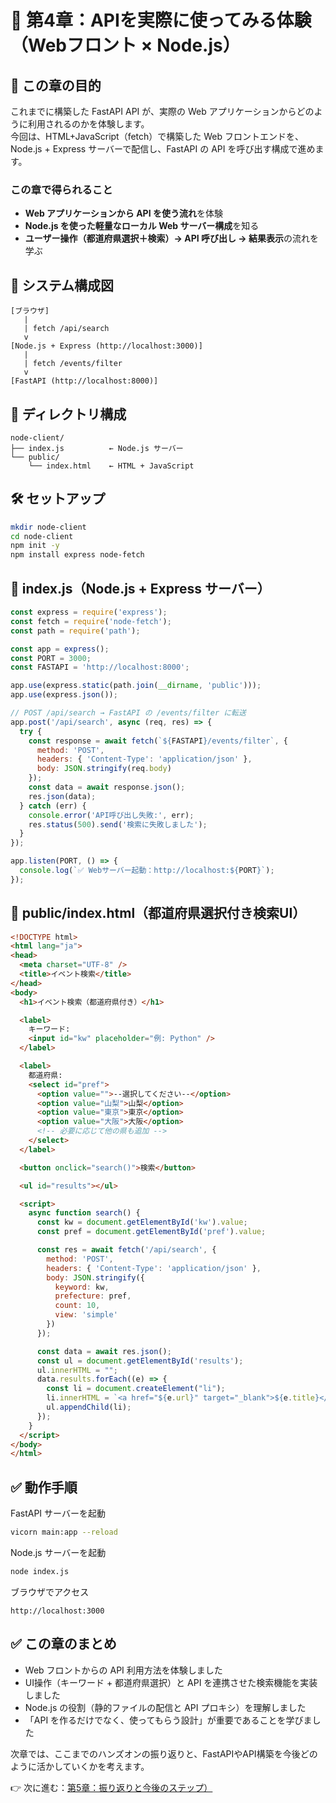 # 📘 第4章：APIを実際に使ってみる体験（Webフロント × Node.js）

## 🎯 この章の目的
これまでに構築した FastAPI API が、実際の Web アプリケーションからどのように利用されるのかを体験します。\
今回は、HTML+JavaScript（fetch）で構築した Web フロントエンドを、Node.js + Express サーバーで配信し、FastAPI の API を呼び出す構成で進めます。

### この章で得られること

* **Web アプリケーションから API を使う流れ**を体験
* **Node.js を使った軽量なローカル Web サーバー構成**を知る
* **ユーザー操作（都道府県選択＋検索）→ API 呼び出し → 結果表示**の流れを学ぶ

## 🧭 システム構成図

```plaintext
[ブラウザ]
   |
   | fetch /api/search
   v
[Node.js + Express (http://localhost:3000)]
   |
   | fetch /events/filter
   v
[FastAPI (http://localhost:8000)]
```

## 🧱 ディレクトリ構成

```plaintext
node-client/
├── index.js          ← Node.js サーバー
└── public/
    └── index.html    ← HTML + JavaScript
```

## 🛠 セットアップ

```bash
mkdir node-client
cd node-client
npm init -y
npm install express node-fetch
```

## 📄 index.js（Node.js + Express サーバー）

```js
const express = require('express');
const fetch = require('node-fetch');
const path = require('path');

const app = express();
const PORT = 3000;
const FASTAPI = 'http://localhost:8000';

app.use(express.static(path.join(__dirname, 'public')));
app.use(express.json());

// POST /api/search → FastAPI の /events/filter に転送
app.post('/api/search', async (req, res) => {
  try {
    const response = await fetch(`${FASTAPI}/events/filter`, {
      method: 'POST',
      headers: { 'Content-Type': 'application/json' },
      body: JSON.stringify(req.body)
    });
    const data = await response.json();
    res.json(data);
  } catch (err) {
    console.error('API呼び出し失敗:', err);
    res.status(500).send('検索に失敗しました');
  }
});

app.listen(PORT, () => {
  console.log(`✅ Webサーバー起動：http://localhost:${PORT}`);
});
```

## 📄 public/index.html（都道府県選択付き検索UI）
```html
<!DOCTYPE html>
<html lang="ja">
<head>
  <meta charset="UTF-8" />
  <title>イベント検索</title>
</head>
<body>
  <h1>イベント検索（都道府県付き）</h1>

  <label>
    キーワード:
    <input id="kw" placeholder="例: Python" />
  </label>

  <label>
    都道府県:
    <select id="pref">
      <option value="">--選択してください--</option>
      <option value="山梨">山梨</option>
      <option value="東京">東京</option>
      <option value="大阪">大阪</option>
      <!-- 必要に応じて他の県も追加 -->
    </select>
  </label>

  <button onclick="search()">検索</button>

  <ul id="results"></ul>

  <script>
    async function search() {
      const kw = document.getElementById('kw').value;
      const pref = document.getElementById('pref').value;

      const res = await fetch('/api/search', {
        method: 'POST',
        headers: { 'Content-Type': 'application/json' },
        body: JSON.stringify({
          keyword: kw,
          prefecture: pref,
          count: 10,
          view: 'simple'
        })
      });

      const data = await res.json();
      const ul = document.getElementById('results');
      ul.innerHTML = "";
      data.results.forEach((e) => {
        const li = document.createElement("li");
        li.innerHTML = `<a href="${e.url}" target="_blank">${e.title}</a>（${e.place ?? '場所未定'}）`;
        ul.appendChild(li);
      });
    }
  </script>
</body>
</html>
```

## ✅ 動作手順

FastAPI サーバーを起動
```bash
vicorn main:app --reload
```

Node.js サーバーを起動
```bash
node index.js
```

ブラウザでアクセス
```
http://localhost:3000
```

## ✅ この章のまとめ

* Web フロントからの API 利用方法を体験しました
* UI操作（キーワード + 都道府県選択）と API を連携させた検索機能を実装しました
* Node.js の役割（静的ファイルの配信と API プロキシ）を理解しました
* 「API を作るだけでなく、使ってもらう設計」が重要であることを学びました

次章では、ここまでのハンズオンの振り返りと、FastAPIやAPI構築を今後どのように活かしていくかを考えます。

👉 次に進む：[第5章：振り返りと今後のステップ）](5_summary.md)

